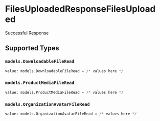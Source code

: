 # FilesUploadedResponseFilesUploaded

Successful Response


## Supported Types

### `models.DownloadableFileRead`

```python
value: models.DownloadableFileRead = /* values here */
```

### `models.ProductMediaFileRead`

```python
value: models.ProductMediaFileRead = /* values here */
```

### `models.OrganizationAvatarFileRead`

```python
value: models.OrganizationAvatarFileRead = /* values here */
```

